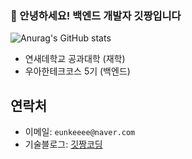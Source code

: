 ### 💋 안녕하세요! 백엔드 개발자 **깃짱**입니다

![Anurag's GitHub stats](https://github-readme-stats.vercel.app/api?username=eunkeeee&show_icons=true&theme=vue)

- 연새데학교 공과대학 (재학)
- 우아한테크코스 5기 (백엔드)

## 연락처

- 이메일: `eunkeeee@naver.com`
- 기술블로그: [깃짱코딩](https://engineerinsight.tistory.com/)
